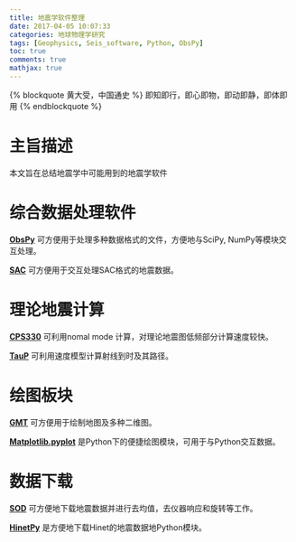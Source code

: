 ```yaml
---
title: 地震学软件整理
date: 2017-04-05 10:07:33
categories: 地球物理学研究
tags: [Geophysics, Seis_software, Python, ObsPy]
toc: true
comments: true
mathjax: true
---
```

{% blockquote 黄大受，中国通史 %}
即知即行，即心即物，即动即静，即体即用
{% endblockquote %}
# 主旨描述
本文旨在总结地震学中可能用到的地震学软件

# 综合数据处理软件
**[ObsPy](https://docs.obspy.org/master/tutorial/)** 可方便用于处理多种数据格式的文件，方便地与SciPy, NumPy等模块交互处理。

**[SAC](http://ds.iris.edu/files/sac-manual/)** 可方便用于交互处理SAC格式的地震数据。

# 理论地震计算
**[CPS330](http://www.eas.slu.edu/eqc/eqccps.html)** 可利用nomal mode 计算，对理论地震图低频部分计算速度较快。

**[TauP](http://www.seis.sc.edu/taup/)** 可利用速度模型计算射线到时及其路径。

# 绘图板块
**[GMT](http://gmt.soest.hawaii.edu/)** 可方便用于绘制地图及多种二维图。

**[Matplotlib.pyplot](http://matplotlib.org/api/pyplot_api.html)** 是Python下的便捷绘图模块，可用于与Python交互数据。

# 数据下载
**[SOD](http://www.seis.sc.edu/sod/)** 可方便地下载地震数据并进行去均值，去仪器响应和旋转等工作。

**[HinetPy](https://seisman.github.io/HinetPy/)** 是方便地下载Hinet的地震数据地Python模块。

